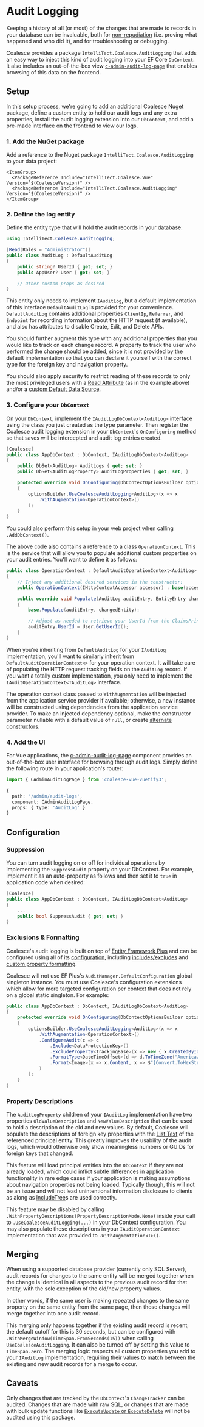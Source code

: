 # Audit Logging

Keeping a history of all (or most) of the changes that are made to records in your database can be invaluable, both for [non-repudiation](https://csrc.nist.gov/glossary/term/non_repudiation) (i.e. proving what happened and who did it), and for troubleshooting or debugging.

Coalesce provides a package `IntelliTect.Coalesce.AuditLogging` that adds an easy way to inject this kind of audit logging into your EF Core `DbContext`. It also includes an out-of-the-box view [`c-admin-audit-log-page`](/stacks/vue/coalesce-vue-vuetify/components/c-admin-audit-log-page.md) that enables  browsing of this data on the frontend.

## Setup

In this setup process, we're going to add an additional Coalesce Nuget package, define a custom entity to hold our audit logs and any extra properties, install the audit logging extension into our `DbContext`, and add a pre-made interface on the frontend to view our logs.

### 1. Add the NuGet package

Add a reference to the Nuget package `IntelliTect.Coalesce.AuditLogging` to your data project:

``` xml:no-line-numbers{3}
<ItemGroup>
  <PackageReference Include="IntelliTect.Coalesce.Vue" Version="$(CoalesceVersion)" />
  <PackageReference Include="IntelliTect.Coalesce.AuditLogging" Version="$(CoalesceVersion)" />
</ItemGroup>
```

### 2. Define the log entity

Define the entity type that will hold the audit records in your database:

``` c#
using IntelliTect.Coalesce.AuditLogging;

[Read(Roles = "Administrator")]
public class AuditLog : DefaultAuditLog
{
    public string? UserId { get; set; }
    public AppUser? User { get; set; }

    // Other custom props as desired
}
```

This entity only needs to implement `IAuditLog`, but a default implementation of this interface  `DefaultAuditLog` is provided for your convenience. `DefaultAuditLog` contains additional properties `ClientIp`, `Referrer`, and `Endpoint` for recording information about the HTTP request (if available), and also has attributes to disable Create, Edit, and Delete APIs.

You should further augment this type with any additional properties that you would like to track on each change record. A property to track the user who performed the change should be added, since it is not provided by the default implementation so that you can declare it yourself with the correct type for the foreign key and navigation property.

You should also apply security to restrict reading of these records to only the most privileged users with a [Read Attribute](/modeling/model-components/attributes/security-attribute.md#read) (as in the example above) and/or a [custom Default Data Source](/modeling/model-components/data-sources.md#defining-data-sources).

### 3. Configure your `DbContext`

On your `DbContext`, implement the `IAuditLogDbContext<AuditLog>` interface using the class you just created as the type parameter. Then register the Coalesce audit logging extension in your `DbContext`'s `OnConfiguring` method so that saves will be intercepted and audit log entries created.

``` c#
[Coalesce]
public class AppDbContext : DbContext, IAuditLogDbContext<AuditLog>
{
    public DbSet<AuditLog> AuditLogs { get; set; }
    public DbSet<AuditLogProperty> AuditLogProperties { get; set; }

    protected override void OnConfiguring(DbContextOptionsBuilder optionsBuilder)
    {
        optionsBuilder.UseCoalesceAuditLogging<AuditLog>(x => x
            .WithAugmentation<OperationContext>()
        );
    }
}
```

You could also perform this setup in your web project when calling `.AddDbContext()`.

The above code also contains a reference to a class `OperationContext`. This is the service that will allow you to populate additional custom properties on your audit entries. You'll want to define it as follows:

``` c#
public class OperationContext : DefaultAuditOperationContext<AuditLog>
{
    // Inject any additional desired services in the constructor:
    public OperationContext(IHttpContextAccessor accessor) : base(accessor) { }

    public override void Populate(AuditLog auditEntry, EntityEntry changedEntity)
    {
        base.Populate(auditEntry, changedEntity);

        // Adjust as needed to retrieve your UserId from the ClaimsPrincipal.
        auditEntry.UserId = User.GetUserId();
    }
}
```

When you're inheriting from `DefaultAuditLog` for your `IAuditLog` implementation, you'll want to similarly inherit from `DefaultAuditOperationContext<>` for your operation context. It will take care of populating the HTTP request tracking fields on the `AuditLog` record. If you want a totally custom implementation, you only need to implement the `IAuditOperationContext<TAuditLog>` interface.

The operation context class passed to `WithAugmentation` will be injected from the application service provider if available; otherwise, a new instance will be constructed using dependencies from the application service provider. To make an injected dependency optional, make the constructor parameter nullable with a default value of `null`, or create [alternate constructors](https://learn.microsoft.com/en-us/dotnet/core/extensions/dependency-injection#multiple-constructor-discovery-rules).

### 4. Add the UI

For Vue applications, the [c-admin-audit-log-page](/stacks/vue/coalesce-vue-vuetify/components/c-admin-audit-log-page.md) component provides an out-of-the-box user interface for browsing through audit logs. Simply define the following route in your application's router:

``` ts
import { CAdminAuditLogPage } from 'coalesce-vue-vuetify3';

{
  path: '/admin/audit-logs',
  component: CAdminAuditLogPage,
  props: { type: 'AuditLog' }
}
```

## Configuration

### Suppression

You can turn audit logging on or off for individual operations by implementing the `SuppressAudit` property on your DbContext. For example, implement it as an auto-property as follows and then set it to `true` in application code when desired: 

``` c#
[Coalesce]
public class AppDbContext : DbContext, IAuditLogDbContext<AuditLog>
{
    ...
    public bool SuppressAudit { get; set; }
}
```

### Exclusions & Formatting

Coalesce's audit logging is built on top of [Entity Framework Plus](https://entityframework-plus.net/ef-core-audit) and can be configured using all of its [configuration](https://entityframework-plus.net/ef-core-audit#scenarios), including [includes/excludes](https://entityframework-plus.net/ef-core-audit-exclude-include-entity) and [custom property formatting](https://entityframework-plus.net/ef-core-audit-format-value).

Coalesce will not use EF Plus's `AuditManager.DefaultConfiguration` global singleton instance. You must use Coalesce's configuration extensions which allow for more targeted configuration per context that does not rely on a global static singleton. For example:

``` c#
public class AppDbContext : DbContext, IAuditLogDbContext<AuditLog>
{
    protected override void OnConfiguring(DbContextOptionsBuilder optionsBuilder)
    {
        optionsBuilder.UseCoalesceAuditLogging<AuditLog>(x => x
            .WithAugmentation<OperationContext>()
            .ConfigureAudit(c => c
                .Exclude<DataProtectionKey>()
                .ExcludeProperty<TrackingBase>(x => new { x.CreatedById, x.CreatedOn, x.ModifiedById, x.ModifiedOn })
                .FormatType<DateTimeOffset>(d => d.ToTimeZone("America/Los_Angeles").ToString())
                .Format<Image>(x => x.Content, x => $"{Convert.ToHexString(SHA1.HashData(x))}, {x.Length} bytes")
            )
        );
    }
}
```

### Property Descriptions

The `AuditLogProperty` children of your `IAuditLog` implementation have two properties `OldValueDescription` and `NewValueDescription` that can be used to hold a description of the old and new values. By default, Coalesce will populate the descriptions of foreign key properties with the [List Text](/modeling/model-components/attributes/list-text.md) of the referenced principal entity. This greatly improves the usability of the audit logs, which would otherwise only show meaningless numbers or GUIDs for foreign keys that changed.

This feature will load principal entities into the `DbContext` if they are not already loaded, which could inflict subtle differences in application functionality in rare edge cases if your application is making assumptions about navigation properties not being loaded. Typically though, this will not be an issue and will not lead unintentional information disclosure to clients as along as [IncludeTree](/concepts/include-tree.md)s are used correctly.

This feature may be disabled by calling `.WithPropertyDescriptions(PropertyDescriptionMode.None)` inside your call to `.UseCoalesceAuditLogging(...)` in your DbContext configuration. You may also populate these descriptions in your `IAuditOperationContext` implementation that was provided to `.WithAugmentation<T>()`.


## Merging
When using a supported database provider (currently only SQL Server), audit records for changes to the same entity will be merged together when the change is identical in all aspects to the previous audit record for that entity, with the sole exception of the old/new property values.

In other words, if the same user is making repeated changes to the same property on the same entity from the same page, then those changes will merge together into one audit record.

This merging only happens together if the existing audit record is recent; the default cutoff for this is 30 seconds, but can be configured with `.WithMergeWindow(TimeSpan.FromSeconds(15))` when calling `UseCoalesceAuditLogging`. It can also be turned off by setting this value to `TimeSpan.Zero`. The merging logic respects all custom properties you add to your `IAuditLog` implementation, requiring their values to match between the existing and new audit records for a merge to occur.

## Caveats
Only changes that are tracked by the `DbContext`'s `ChangeTracker` can be audited. Changes that are made with raw SQL, or changes that are made with bulk update functions like [`ExecuteUpdate` or `ExecuteDelete`](https://learn.microsoft.com/en-us/ef/core/performance/efficient-updating?tabs=ef7) will not be audited using this package.

